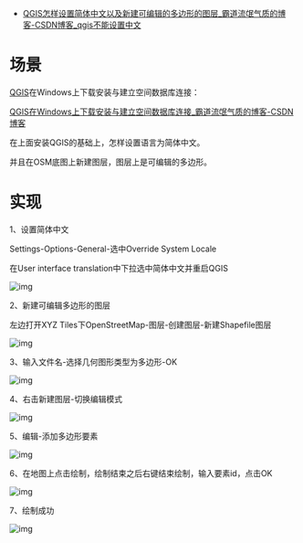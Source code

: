 - [QGIS怎样设置简体中文以及新建可编辑的多边形的图层_霸道流氓气质的博客-CSDN博客_qgis不能设置中文](https://blog.csdn.net/BADAO_LIUMANG_QIZHI/article/details/124109748)

# 场景

[QGIS](https://so.csdn.net/so/search?q=QGIS&spm=1001.2101.3001.7020)在Windows上下载安装与建立空间数据库连接：

[QGIS在Windows上下载安装与建立空间数据库连接_霸道流氓气质的博客-CSDN博客](https://blog.csdn.net/BADAO_LIUMANG_QIZHI/article/details/124108040)

在上面安装QGIS的基础上，怎样设置语言为简体中文。

并且在OSM底图上新建图层，图层上是可编辑的多边形。

# 实现

1、设置简体中文

Settings-Options-General-选中Override System Locale

在User interface translation中下拉选中简体中文并重启QGIS

![img](https://img-blog.csdnimg.cn/img_convert/258fdb3199adccb77a4a45d30661cf94.png)

2、新建可编辑多边形的图层

左边打开XYZ Tiles下OpenStreetMap-图层-创建图层-新建Shapefile图层

![img](https://img-blog.csdnimg.cn/img_convert/9bda97d67baf2d6e4d240822c33d63f5.png)

3、输入文件名-选择几何图形类型为多边形-OK

![img](https://img-blog.csdnimg.cn/img_convert/a7c28740a5bba22dfcbe3456d58b9217.png)

4、右击新建图层-切换编辑模式

![img](https://img-blog.csdnimg.cn/img_convert/94ce597fe90d9e84a9134615cec0f4fb.png)

5、编辑-添加多边形要素

![img](https://img-blog.csdnimg.cn/img_convert/4ce6ac1c272e92c406bdf34ea96a892c.png)

6、在地图上点击绘制，绘制结束之后右键结束绘制，输入要素id，点击OK

![img](https://img-blog.csdnimg.cn/img_convert/13034c6741cab54ff7c723877d65005c.png)

7、绘制成功

![img](https://img-blog.csdnimg.cn/img_convert/52cb1dd3d338b3350d51c5cee81e3474.png)